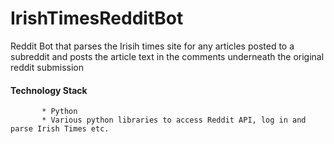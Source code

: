 # IrishTimesRedditBot
Reddit Bot that parses the Irisih times site for any articles posted to a subreddit
and posts the article text in the comments underneath the original reddit submission

#### Technology Stack

           * Python
           * Various python libraries to access Reddit API, log in and parse Irish Times etc.
